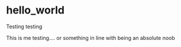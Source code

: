 # hello_world
Testing testing

This is me testing.... or something in line with being an absolute noob
